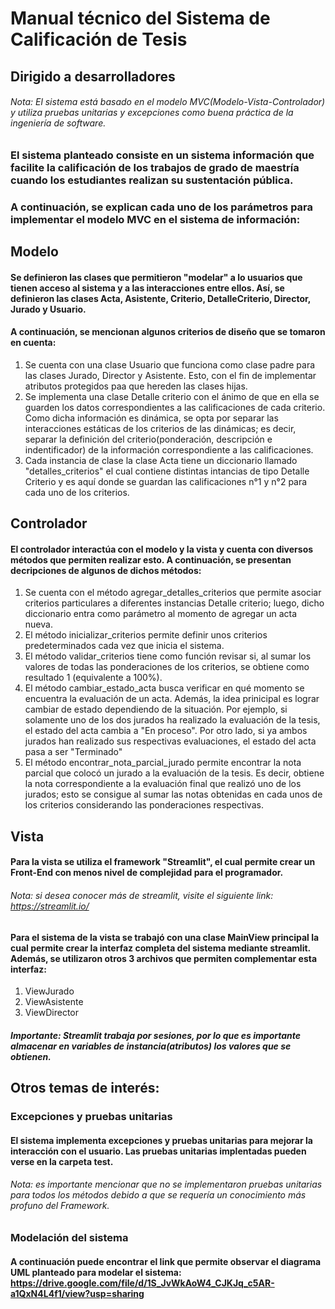 # **Manual técnico del Sistema de Calificación de Tesis**
## Dirigido a desarrolladores 
###### Nota: El sistema está basado en el modelo MVC(Modelo-Vista-Controlador) y utiliza pruebas unitarias y excepciones como buena práctica de la ingeniería de software.
### El sistema planteado consiste en un sistema información que facilite la calificación de los trabajos de grado de maestría cuando los estudiantes realizan su sustentación pública.
### A continuación, se explican cada uno de los parámetros para implementar el modelo MVC en el sistema de información:
## Modelo
#### Se definieron las clases que permitieron "modelar" a lo usuarios que tienen acceso al sistema y a las interacciones entre ellos. Así, se definieron las clases Acta, Asistente, Criterio, DetalleCriterio, Director, Jurado y Usuario. 
#### A continuación, se mencionan algunos criterios de diseño que se tomaron en cuenta:
<ol>
<li>Se cuenta con una clase Usuario que funciona como clase padre para las clases Jurado, Director y Asistente. Esto, con el fin de implementar atributos protegidos paa que hereden las clases hijas.</li>
<li>Se implementa una clase Detalle criterio con el ánimo de que en ella se guarden los datos correspondientes a las calificaciones de cada criterio. Como dicha información es dinámica, se opta por separar las interacciones estáticas de los criterios de las dinámicas; es decir, separar la definición del criterio(ponderación, descripción e indentificador) de la información correspondiente a las calificaciones. </li>
<li>Cada instancia de clase la clase Acta tiene un diccionario llamado "detalles_criterios"  el  cual contiene distintas intancias de tipo Detalle Criterio y es aquí donde se guardan las calificaciones n°1 y n°2 para cada uno de los criterios.</li>
</ol>

## Controlador
#### El controlador interactúa con el modelo y la vista y cuenta con diversos métodos que permiten realizar esto. A continuación, se presentan decripciones de algunos de dichos métodos:
<ol>
<li>Se cuenta con el método agregar_detalles_criterios que permite asociar criterios particulares a diferentes instancias Detalle criterio; luego, dicho diccionario entra como parámetro al momento de agregar un acta nueva.</li>
<li>El método inicializar_criterios permite definir unos criterios predeterminados cada vez que inicia el sistema.</li>
<li>El método validar_criterios tiene como función revisar si, al sumar los valores de todas las ponderaciones de los criterios, se obtiene como resultado 1 (equivalente a 100%). </li>
<li>El método cambiar_estado_acta busca verificar en qué momento se encuentra la evaluación de un acta. Además, la idea prinicipal es lograr cambiar de estado dependiendo de la situación. Por ejemplo, si solamente uno de los dos jurados ha realizado la evaluación de la tesis, el estado del acta cambia a "En proceso". Por otro lado, si ya ambos jurados han realizado sus respectivas evaluaciones, el estado del acta pasa a ser "Terminado"</li>
<li>El método encontrar_nota_parcial_jurado permite encontrar la nota parcial que colocó un jurado a la evaluación de la tesis. Es decir, obtiene la nota correspondiente a la evaluación final que realizó uno de los jurados; esto se consigue al sumar las notas obtenidas en cada unos de los criterios considerando las ponderaciones respectivas. </li>
</ol>

## Vista
#### Para la vista se utiliza el framework "Streamlit", el cual permite crear un Front-End con menos nivel de complejidad para el programador.
###### Nota: si desea conocer más de streamlit, visite el siguiente link: https://streamlit.io/ 
#### Para el sistema de la vista se trabajó con una clase MainView principal la cual permite crear la interfaz completa del sistema mediante streamlit. Además, se utilizaron otros 3 archivos que permiten complementar esta interfaz:
<ol>
<li>ViewJurado</li>
<li>ViewAsistente</li>
<li>ViewDirector</li>
</ol>

##### Importante: Streamlit trabaja por sesiones, por lo que es importante almacenar en variables de instancia(atributos) los valores que se obtienen. 

## Otros temas de interés:
### Excepciones y pruebas unitarias
#### El sistema implementa excepciones y pruebas unitarias para mejorar la interacción con el usuario. Las pruebas unitarias implentadas pueden verse en la carpeta **test**. 
###### Nota: es importante mencionar que no se implementaron pruebas unitarias para todos los métodos debido a que se requería un conocimiento más profuno del Framework.
### Modelación del sistema 
#### A continuación puede encontrar el link que permite observar el diagrama UML planteado para modelar el sistema: https://drive.google.com/file/d/1S_JvWkAoW4_CJKJq_c5AR-a1QxN4L4f1/view?usp=sharing 

